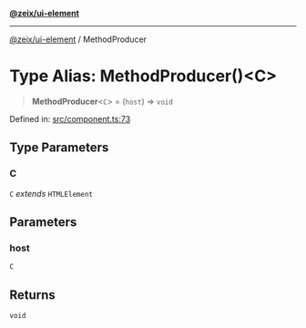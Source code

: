 [**@zeix/ui-element**](../README.md)

***

[@zeix/ui-element](../globals.md) / MethodProducer

# Type Alias: MethodProducer()\<C\>

> **MethodProducer**\<`C`\> = (`host`) => `void`

Defined in: [src/component.ts:73](https://github.com/zeixcom/ui-element/blob/fdee81c49c23952a5a7a3dbafc3562620a973123/src/component.ts#L73)

## Type Parameters

### C

`C` *extends* `HTMLElement`

## Parameters

### host

`C`

## Returns

`void`

